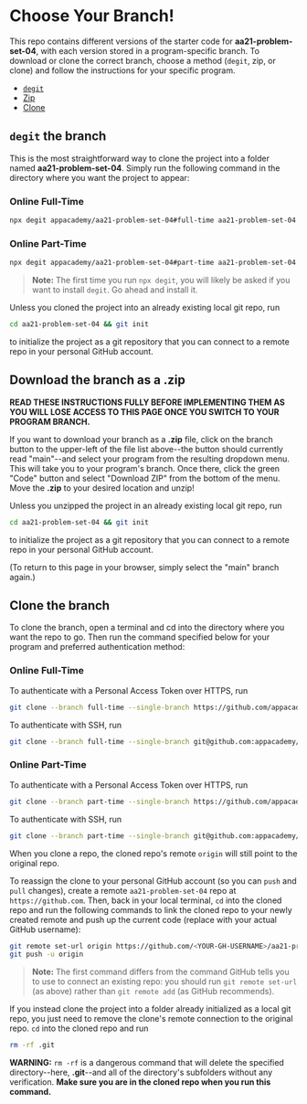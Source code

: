 # Choose Your Branch!

This repo contains different versions of the starter code for **aa21-problem-set-04**,
with each version stored in a program-specific branch. To download or clone the
correct branch, choose a method (`degit`, zip, or clone) and follow the
instructions for your specific program.

* [`degit`](#degit-the-branch)
* [Zip](#download-the-branch-as-a-zip)
* [Clone](#clone-the-branch)

## `degit` the branch

This is the most straightforward way to clone the project into a folder named
**aa21-problem-set-04**. Simply run the following command in the directory where you want
the project to appear:

### Online Full-Time

```sh
npx degit appacademy/aa21-problem-set-04#full-time aa21-problem-set-04
```

### Online Part-Time

```sh
npx degit appacademy/aa21-problem-set-04#part-time aa21-problem-set-04
```

> **Note:** The first time you run `npx degit`, you will likely be asked if you
> want to install `degit`. Go ahead and install it.  

Unless you cloned the project into an already existing local git repo, run

```sh
cd aa21-problem-set-04 && git init
```

to initialize the project as a git repository that you can connect to a remote
repo in your personal GitHub account.

## Download the branch as a .zip

**READ THESE INSTRUCTIONS FULLY BEFORE IMPLEMENTING THEM AS YOU WILL LOSE ACCESS
TO THIS PAGE ONCE YOU SWITCH TO YOUR PROGRAM BRANCH.**

If you want to download your branch as a __.zip__ file, click on the branch
button to the upper-left of the file list above--the button should currently
read "main"--and select your program from the resulting dropdown menu. This will
take you to your program's branch. Once there, click the green "Code" button and
select "Download ZIP" from the bottom of the menu. Move the __.zip__ to your
desired location and unzip!

Unless you unzipped the project in an already existing local git repo, run

```sh
cd aa21-problem-set-04 && git init
```

to initialize the project as a git repository that you can connect to a remote
repo in your personal GitHub account.

(To return to this page in your browser, simply select the "main" branch again.)

## Clone the branch

To clone the branch, open a terminal and cd into the directory where you want
the repo to go. Then run the command specified below for your program and
preferred authentication method:

### Online Full-Time

To authenticate with a Personal Access Token over HTTPS, run

```sh
git clone --branch full-time --single-branch https://github.com/appacademy/aa21-problem-set-04.git
```

To authenticate with SSH, run

```sh
git clone --branch full-time --single-branch git@github.com:appacademy/aa21-problem-set-04.git
```

### Online Part-Time

To authenticate with a Personal Access Token over HTTPS, run

```sh
git clone --branch part-time --single-branch https://github.com/appacademy/aa21-problem-set-04.git
```

To authenticate with SSH, run

```sh
git clone --branch part-time --single-branch git@github.com:appacademy/aa21-problem-set-04.git
```

When you clone a repo, the cloned repo's remote `origin` will still point to the
original repo.

To reassign the clone to your personal GitHub account (so you can `push` and
`pull` changes), create a remote `aa21-problem-set-04` repo at `https://github.com`.
Then, back in your local terminal, `cd` into the cloned repo and run the
following commands to link the cloned repo to your newly created remote and push
up the current code (replace <YOUR-GH-USERNAME> with your actual GitHub username):

```sh
git remote set-url origin https://github.com/<YOUR-GH-USERNAME>/aa21-problem-set-04
git push -u origin
```

 > **Note:** The first command differs from the command GitHub tells you to use
 > to connect an existing repo: you should run `git remote set-url` (as above)
 > rather than `git remote add` (as GitHub recommends).

 If you instead clone the project into a folder already initialized as a local
 git repo, you just need to remove the clone's remote connection to the original
 repo. `cd` into the cloned repo and run

 ```sh
 rm -rf .git
 ```

**WARNING:** `rm -rf` is a dangerous command that will delete the specified
directory--here, __.git__--and all of the directory's subfolders without any
verification. **Make sure you are in the cloned repo when you run this
command.**
